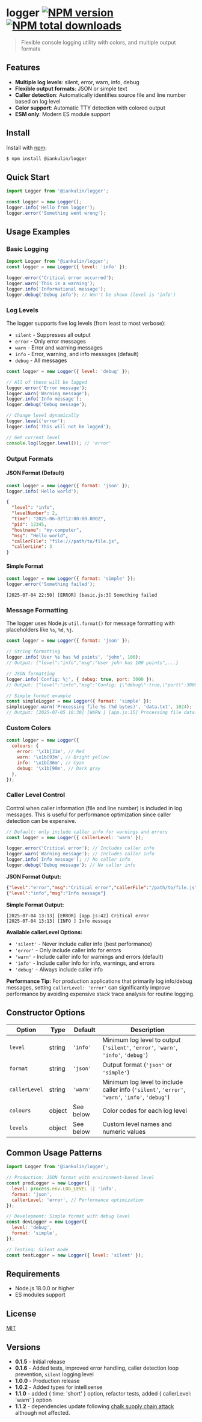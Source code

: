 # logger [![NPM version](https://img.shields.io/npm/v/@iankulin/logger.svg?style=flat)](https://www.npmjs.com/package/@iankulin/logger) [![NPM total downloads](https://img.shields.io/npm/dt/@iankulin/logger.svg?style=flat)](https://npmjs.org/package/@iankulin/logger)

> Flexible console logging utility with colors, and multiple output formats

## Features

- **Multiple log levels**: silent, error, warn, info, debug
- **Flexible output formats**: JSON or simple text
- **Caller detection**: Automatically identifies source file and line number based on log level
- **Color support**: Automatic TTY detection with colored output
- **ESM only**: Modern ES module support

## Install

Install with [npm](https://npmjs.org/package/@iankulin/logger):

```sh
$ npm install @iankulin/logger
```

## Quick Start

```js
import Logger from '@iankulin/logger';

const logger = new Logger();
logger.info('Hello from logger');
logger.error('Something went wrong');
```

## Usage Examples

### Basic Logging

```js
import Logger from '@iankulin/logger';
const logger = new Logger({ level: 'info' });

logger.error('Critical error occurred');
logger.warn('This is a warning');
logger.info('Informational message');
logger.debug('Debug info'); // Won't be shown (level is 'info')
```

### Log Levels

The logger supports five log levels (from least to most verbose):

- `silent` - Suppresses all output
- `error` - Only error messages
- `warn` - Error and warning messages
- `info` - Error, warning, and info messages (default)
- `debug` - All messages

```js
const logger = new Logger({ level: 'debug' });

// All of these will be logged
logger.error('Error message');
logger.warn('Warning message');
logger.info('Info message');
logger.debug('Debug message');

// Change level dynamically
logger.level('error');
logger.info('This will not be logged');

// Get current level
console.log(logger.level()); // 'error'
```

### Output Formats

#### JSON Format (Default)

```js
const logger = new Logger({ format: 'json' });
logger.info('Hello world');
```

```json
{
  "level": "info",
  "levelNumber": 2,
  "time": "2025-06-02T12:00:00.000Z",
  "pid": 12345,
  "hostname": "my-computer",
  "msg": "Hello world",
  "callerFile": "file:///path/to/file.js",
  "callerLine": 3
}
```

#### Simple Format

```js
const logger = new Logger({ format: 'simple' });
logger.error('Something failed');
```

```
[2025-07-04 22:50] [ERROR] [basic.js:3] Something failed
```

### Message Formatting

The logger uses Node.js `util.format()` for message formatting with placeholders like `%s`, `%d`, `%j`.

```js
const logger = new Logger({ format: 'json' });

// String formatting
logger.info('User %s has %d points', 'john', 100);
// Output: {"level":"info","msg":"User john has 100 points",...}

// JSON formatting
logger.info('Config: %j', { debug: true, port: 3000 });
// Output: {"level":"info","msg":"Config: {\"debug\":true,\"port\":3000}",...}

// Simple format example
const simpleLogger = new Logger({ format: 'simple' });
simpleLogger.warn('Processing file %s (%d bytes)', 'data.txt', 1024);
// Output: [2025-07-05 10:30] [WARN ] [app.js:15] Processing file data.txt (1024 bytes)
```

### Custom Colors

```js
const logger = new Logger({
  colours: {
    error: '\x1b[31m', // Red
    warn: '\x1b[93m', // Bright yellow
    info: '\x1b[36m', // Cyan
    debug: '\x1b[90m', // Dark gray
  },
});
```

### Caller Level Control

Control when caller information (file and line number) is included in log messages. This is useful for performance optimization since caller detection can be expensive.

```js
// Default: only include caller info for warnings and errors
const logger = new Logger({ callerLevel: 'warn' });

logger.error('Critical error'); // Includes caller info
logger.warn('Warning message'); // Includes caller info
logger.info('Info message'); // No caller info
logger.debug('Debug message'); // No caller info
```

**JSON Format Output:**

```json
{"level":"error","msg":"Critical error","callerFile":"/path/to/file.js","callerLine":42}
{"level":"info","msg":"Info message"}
```

**Simple Format Output:**

```
[2025-07-04 13:13] [ERROR] [app.js:42] Critical error
[2025-07-04 13:13] [INFO ] Info message
```

**Available callerLevel Options:**

- `'silent'` - Never include caller info (best performance)
- `'error'` - Only include caller info for errors
- `'warn'` - Include caller info for warnings and errors (default)
- `'info'` - Include caller info for info, warnings, and errors
- `'debug'` - Always include caller info

**Performance Tip:** For production applications that primarily log info/debug messages, setting `callerLevel: 'error'` can significantly improve performance by avoiding expensive stack trace analysis for routine logging.

## Constructor Options

| Option        | Type   | Default   | Description                                                                                     |
| ------------- | ------ | --------- | ----------------------------------------------------------------------------------------------- |
| `level`       | string | `'info'`  | Minimum log level to output (`'silent'`, `'error'`, `'warn'`, `'info'`, `'debug'`)              |
| `format`      | string | `'json'`  | Output format (`'json'` or `'simple'`)                                                          |
| `callerLevel` | string | `'warn'`  | Minimum log level to include caller info (`'silent'`, `'error'`, `'warn'`, `'info'`, `'debug'`) |
| `colours`     | object | See below | Color codes for each log level                                                                  |
| `levels`      | object | See below | Custom level names and numeric values                                                           |

## Common Usage Patterns

```js
import Logger from '@iankulin/logger';

// Production: JSON format with environment-based level
const prodLogger = new Logger({
  level: process.env.LOG_LEVEL || 'info',
  format: 'json',
  callerLevel: 'error', // Performance optimization
});

// Development: Simple format with debug level
const devLogger = new Logger({
  level: 'debug',
  format: 'simple',
});

// Testing: Silent mode
const testLogger = new Logger({ level: 'silent' });
```

## Requirements

- Node.js 18.0.0 or higher
- ES modules support

## License

[MIT](LICENSE)

## Versions

- **0.1.5** - Initial release
- **0.1.6** - Added tests, improved error handling, caller detection loop prevention, `silent` logging level
- **1.0.0** - Production release
- **1.0.2** - Added types for intellisense
- **1.1.0** - added { time: 'short' } option, refactor tests, added { callerLevel: 'warn' } option
- **1.1.2** - dependencies update following [chalk supply chain attack](https://www.bleepingcomputer.com/news/security/self-propagating-supply-chain-attack-hits-187-npm-packages/) although not affected.
